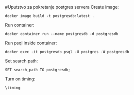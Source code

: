 #Uputstvo za pokretanje postgres servera
Create image:

	docker image build -t postgresdb:latest .

Run container:

	docker container run --name postgresdb -d postgresdb

Run psql inside container:

	docker exec -it postgresdb psql -U postgres -W postgresdb

Set search path:

	SET search_path TO postgresdb;

Turn on timing:
	
	\timing
